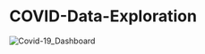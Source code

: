 # COVID-Data-Exploration


![Covid-19_Dashboard](https://user-images.githubusercontent.com/85239574/150503465-6828367f-c1a6-4455-a135-c9d7f238e7f9.png)

